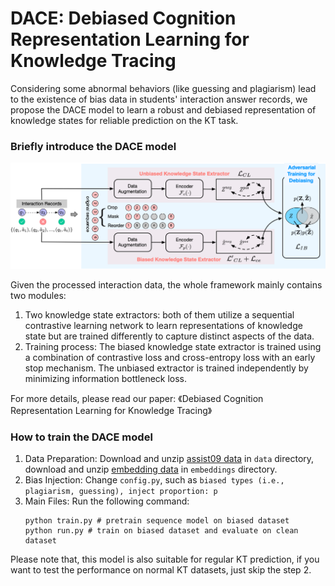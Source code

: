 # DACE: Debiased Cognition Representation Learning for Knowledge Tracing
Considering some abnormal behaviors (like guessing and plagiarism) lead to the existence of bias data in students' interaction answer records, we propose the DACE model to learn a robust and debiased representation of knowledge states for reliable prediction on the KT task. 

### Briefly introduce the DACE model
![framework](.assets/framework.png)

Given the processed interaction data, the whole framework mainly contains two modules:
1.  Two knowledge state extractors: both of them utilize a sequential contrastive learning network to learn representations of knowledge state but are trained differently to capture distinct aspects of the data. 
2. Training process: The biased knowledge state extractor is trained using a combination of contrastive loss and cross-entropy loss with an early stop mechanism. The unbiased extractor is trained independently by minimizing information bottleneck loss. 

For more details, please read our paper: 《Debiased Cognition Representation Learning for Knowledge Tracing》

### How to train the DACE model
1. Data Preparation: Download and unzip [assist09 data](https://drive.google.com/drive/folders/1HPL5vmHSFiCwfvhKF-9Hm4djqKMVJScy?usp=drive_link) in `data` directory, download and unzip [embedding data](https://drive.google.com/drive/folders/1Muqxkab_xt9SiRxFPfHeP48BQDCYP6ek?usp=drive_link) in `embeddings` directory.
2. Bias Injection: Change `config.py`, such as `biased types (i.e., plagiarism, guessing), inject proportion: p`
3. Main Files: Run the following command: 
    ```
    python train.py # pretrain sequence model on biased dataset
    python run.py # train on biased dataset and evaluate on clean dataset
    ```

Please note that, this model is also suitable for regular KT prediction, if you want to test the performance on normal KT datasets, just skip the step 2.